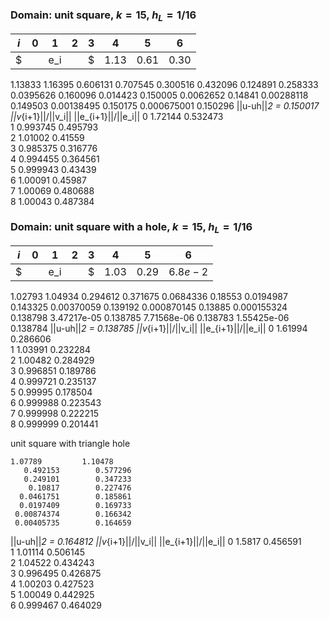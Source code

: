 ### Domain: unit square, $k = 15$, $h_L=1/16$

| $i$       | 0    | 1    | 2    | 3    | 4        | 5        | 6        |
| --------- | ---- | ---- | ---- | ---- | -------- | -------- | -------- |
| $||e_i||$ | 1.13 | 0.61 | 0.30 | 0.12 | $4.0e-2$ | $1.4e-2$ | $6.3e-3$ |

   

1.13833         1.16395
       0.606131        0.707545
       0.300516        0.432096
       0.124891        0.258333
      0.0395626        0.160096
       0.014423        0.150005
      0.0062652         0.14841
     0.00288118        0.149503
     0.00138495        0.150175
    0.000675001        0.150296
||u-uh||_2 = 0.150017
||v_{i+1}||/||v_i|| ||e_{i+1}||/||e_i||
0 1.72144    0.532473  
1 0.993745   0.495793  
2 1.01002    0.41559   
3 0.985375   0.316776  
4 0.994455   0.364561  
5 0.999943   0.43439   
6 1.00091    0.45987   
7 1.00069    0.480688  
8 1.00043    0.487384  



### Domain: unit square with a hole, $k = 15$, $h_L=1/16$

| $i$       | 0    | 1    | 2        | 3        | 4        | 5        | 6        |
| --------- | ---- | ---- | -------- | -------- | -------- | -------- | -------- |
| $||e_i||$ | 1.03 | 0.29 | $6.8e-2$ | $1.9e-2$ | $3.7e-3$ | $8.7e-4$ | $1.6e-4$ |

  1.02793         1.04934
       0.294612        0.371675
      0.0684336         0.18553
      0.0194987        0.143325
     0.00370059        0.139192
    0.000870145         0.13885
    0.000155324        0.138798
    3.47217e-05        0.138785
    7.71568e-06        0.138783
    1.55425e-06        0.138784
||u-uh||_2 = 0.138785
||v_{i+1}||/||v_i|| ||e_{i+1}||/||e_i||
0 1.61994    0.286606  
1 1.03991    0.232284  
2 1.00482    0.284929  
3 0.996851   0.189786  
4 0.999721   0.235137  
5 0.99995    0.178504  
6 0.999988   0.223543  
7 0.999998   0.222215  
8 0.999999   0.201441  



unit square with triangle hole

    1.07789         1.10478
       0.492153        0.577296
       0.249101        0.347233
        0.10817        0.227476
      0.0461751        0.185861
      0.0197409        0.169733
     0.00874374        0.166342
     0.00405735        0.164659
||u-uh||_2 = 0.164812
||v_{i+1}||/||v_i|| ||e_{i+1}||/||e_i||
0 1.5817     0.456591  
1 1.01114    0.506145  
2 1.04522    0.434243  
3 0.996495   0.426875  
4 1.00203    0.427523  
5 1.00049    0.442925  
6 0.999467   0.464029  